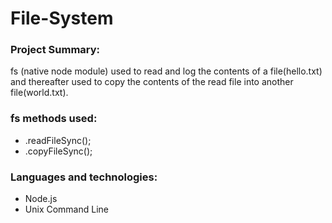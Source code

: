 # File-System
### Project Summary:
fs (native node module) used to read and log the contents of a file(hello.txt) and thereafter used to copy the contents of the read file into another file(world.txt).
### fs methods used:
- .readFileSync();
- .copyFileSync();
### Languages and technologies:
- Node.js
- Unix Command Line
